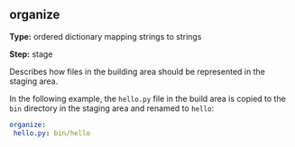 organize
--------
**Type:** ordered dictionary mapping strings to strings

**Step:** stage

Describes how files in the building area should be represented in the staging
area.

In the following example, the ``hello.py`` file in the build area is copied
to the ``bin`` directory in the staging area and renamed to ``hello``:

```yaml
organize:
 hello.py: bin/hello
```